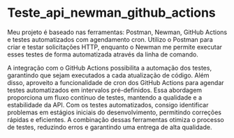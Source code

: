 # Teste_api_newman_github_actions

Meu projeto é baseado nas ferramentas: Postman, Newman, GitHub Actions e testes automatizados com agendamento cron. 
Utilizo o Postman para criar e testar solicitações HTTP, 
enquanto o Newman me permite executar esses testes de forma automatizada através da linha de comando.

A integração com o GitHub Actions possibilita a automação dos testes,
garantindo que sejam executados a cada atualização de código.
Além disso, aproveito a funcionalidade de cron dos GitHub Actions para agendar testes automatizados em intervalos pré-definidos.
Essa abordagem proporciona um fluxo contínuo de testes, mantendo a qualidade e a estabilidade da API. Com os testes automatizados,
consigo identificar problemas em estágios iniciais do desenvolvimento, permitindo correções rápidas e eficientes. 
A combinação dessas ferramentas otimiza o processo de testes, reduzindo erros e garantindo uma entrega de alta qualidade.




